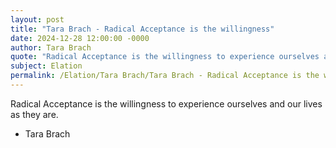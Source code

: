 ```yaml
---
layout: post
title: "Tara Brach - Radical Acceptance is the willingness"
date: 2024-12-28 12:00:00 -0000
author: Tara Brach
quote: "Radical Acceptance is the willingness to experience ourselves and our lives as they are."
subject: Elation
permalink: /Elation/Tara Brach/Tara Brach - Radical Acceptance is the willingness
---
```


Radical Acceptance is the willingness to experience ourselves and our lives as they are.

- Tara Brach
